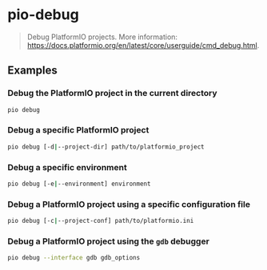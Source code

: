 # pio-debug

> Debug PlatformIO projects. More information: <https://docs.platformio.org/en/latest/core/userguide/cmd_debug.html>.

## Examples

### Debug the PlatformIO project in the current directory

```bash
pio debug
```

### Debug a specific PlatformIO project

```bash
pio debug [-d|--project-dir] path/to/platformio_project
```

### Debug a specific environment

```bash
pio debug [-e|--environment] environment
```

### Debug a PlatformIO project using a specific configuration file

```bash
pio debug [-c|--project-conf] path/to/platformio.ini
```

### Debug a PlatformIO project using the `gdb` debugger

```bash
pio debug --interface gdb gdb_options
```
